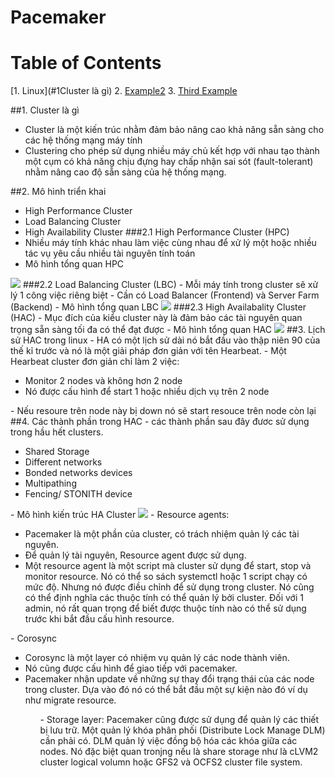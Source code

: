 ﻿Pacemaker
=========

# Table of Contents
[1. Linux](#1Cluster là gì)
2. [Example2](#example2)
3. [Third Example](#third-example)


##1. Cluster là gì
- Cluster là một kiến trúc nhằm đảm bảo nâng cao khả năng sẵn sàng cho các hệ thống mạng máy tính
- Clustering cho phép sử dụng nhiều máy chủ kết hợp với nhau tạo thành một cụm có khả năng chịu đựng hay chấp nhận sai sót (fault-tolerant) nhằm nâng cao độ sẵn sàng của hệ thống mạng.

##2. Mô hình triển khai
 - High Performance Cluster
 - Load Balancing Cluster
 - High Availability Cluster
###2.1 High Performance Cluster (HPC)
 - Nhiều máy tính khác nhau làm việc cùng nhau để xử lý một hoặc nhiều tác vụ yêu cầu nhiều tài nguyên tính toán
 - Mô hình tổng quan HPC
<img src="http://imgur.com/yX8ueM8">
###2.2 Load Balancing Cluster (LBC)
 - Mỗi máy tính trong cluster sẽ xử lý 1 công việc riêng biệt
 - Cần có Load Balancer (Frontend) và Server Farm (Backend)
 - Mô hình tổng quan LBC
<img src="http://imgur.com/6uVfBLU">
###2.3 High Availabality Cluster (HAC)
 - Mục đích của kiểu cluster này là đảm bảo các tài nguyên quan trọng sẵn sàng tối đa có thể đạt được
 - Mô hình tổng quan HAC
<img src="http://imgur.com/a/A7OPp">
##3. Lịch sử HAC trong linux
 - HA có một lịch sử dài nó bắt đầu vào thập niên 90 của thế kỉ trước và nó là một giải pháp đơn giản với tên Hearbeat.
 - Một Hearbeat cluster đơn giản chỉ làm 2 việc:
 <ul><li>Monitor 2 nodes và không hơn 2 node</li>
 <li>Nó được cấu   hình để start 1 hoặc nhiều dịch vụ trên 2 node</li> </ul>
 - Nếu resoure trên node này bị down nó sẽ start resouce trên node còn lại
 ##4. Các thành phần trong HAC
 - các thành phần sau đây đươc sử dụng trong hầu hết clusters.
 <ul><li>Shared Storage</li>
 <li>Different networks</li>
 <li>Bonded networks devices</li>
 <li>Multipathing</li>
 <li>Fencing/ STONITH device</li></ul>
 - Mô hình kiến trúc HA Cluster
 <img src="http://imgur.com/a/99gKT">
 - Resource agents:
 <ul><li>Pacemaker là một phần của cluster, có trách nhiệm quản lý các tài nguyên.</li>
 <li>Để quản lý tài nguyên, Resource agent được sử dụng.</li>
 <li>Một resource agent là một script mà cluster sử dụng để start, stop và monitor resource. Nó có thể so sách systemctl hoặc 1 script chạy có mức độ. Nhưng nó được điều chỉnh để sử dụng trong cluster. Nó cũng có thể định nghĩa các thuộc tính có thể quản lý bởi cluster. Đối với 1 admin, nó rất quan trọng để biết được thuộc tính nào có thể sử dụng trước khi bắt đầu cấu hình resource.</li></ul> 
 - Corosync
 <ul><li>Corosync là một layer có nhiệm vụ quản lý các node thành viên.</li>
 <li>Nó cũng được cấu hình để giao tiếp với pacemaker.</li>
 <li>Pacemaker nhận update về những sự thay đổi trạng thái của các node trong cluster. Dựa vào đó nó có thể bắt đầu một sự kiện nào đó ví dụ như migrate resource.</li><ul>
 - Storage layer:
 Pacemaker cũng được sử dụng để quản lý các thiết bị lưu trữ.
 Một quản lý khóa phân phối (Distribute Lock Manage DLM) cần phải có. DLM quản lý việc đồng bộ hóa các khóa giữa các nodes.
 Nó đặc biệt quan tronjng nếu là share storage như là cLVM2 cluster logical volumn hoặc GFS2 và OCFS2 cluster file system.
 

